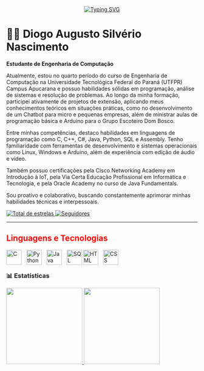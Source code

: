 <p align="center">
  <a href="https://git.io/typing-svg">
    <img src="https://readme-typing-svg.demolab.com?font=Fira+Code&pause=1000&color=F70000&center=true&width=435&lines=%E2%98%85+Welcome+to+my+profile!+%E2%98%85" alt="Typing SVG" />
  </a>
</p>

# 👨‍💻 Diogo Augusto Silvério Nascimento

**Estudante de Engenharia de Computação** 

Atualmente, estou no quarto período do curso de Engenharia de Computação na Universidade Tecnológica Federal do Paraná (UTFPR) Campus Apucarana e possuo habilidades sólidas em programação, análise de sistemas e resolução de problemas. Ao longo da minha formação, participei ativamente de projetos de extensão, aplicando meus conhecimentos teóricos em situações práticas, como no desenvolvimento de um Chatbot para micro e pequenas empresas, além de ministrar aulas de programação básica e Arduino para o Grupo Escoteiro Dom Bosco.

Entre minhas competências, destaco habilidades em linguagens de programação como C, C++, C#, Java, Python, SQL e Assembly. Tenho familiaridade com ferramentas de desenvolvimento e sistemas operacionais como Linux, Windows e Arduino, além de experiência com edição de áudio e vídeo.

Também possuo certificações pela Cisco Networking Academy em Introdução à IoT, pela Via Certa Educação Profissional em Informática e Tecnologia, e pela Oracle Academy no curso de Java Fundamentals.

Sou proativo e colaborativo, buscando constantemente aprimorar minhas habilidades técnicas e interpessoais.

<p align="left">
    <a href="https://github.com/DiogoSNs?tab=repositories&sort=stargazers">
        <img 
            alt="Total de estrelas" 
            title="Total de estrelas GitHub" 
            src="https://custom-icon-badges.demolab.com/github/stars/DiogoSNs?color=55960c&style=for-the-badge&labelColor=488207&logo=star&label=estrelas"
        />
    </a>
    <a href="https://github.com/DiogoSNs?tab=followers">
        <img 
            alt="Seguidores" 
            title="Me siga no GitHub" 
            src="https://custom-icon-badges.demolab.com/github/followers/DiogoSNs?color=236ad3&labelColor=1155ba&style=for-the-badge&logo=github&label=Seguidores&logoColor=white"
        />
    </a>
</p>

---

<h2 style="color: red;">Linguagens e Tecnologias</h1>

<!-- Linguagens de Programação -->
<img align="left" alt="C" title="C" width="40px" style="padding-right: 10px;" src="https://cdn.jsdelivr.net/gh/devicons/devicon@latest/icons/c/c-original.svg"/>
<img align="left" alt="Python" title="Python" width="40px" style="padding-right: 10px;" src="https://cdn.jsdelivr.net/gh/devicons/devicon@latest/icons/python/python-original.svg"/>
<img align="left" alt="Java" title="Java" width="40px" style="padding-right: 10px;" src="https://cdn.jsdelivr.net/gh/devicons/devicon@latest/icons/java/java-original.svg"/>
<img align="left" alt="SQL" title="SQL" width="40px" src="https://cdn.jsdelivr.net/gh/devicons/devicon/icons/mysql/mysql-original.svg" />
<img align="left" alt="HTML" title="HTML" width="40px" style="padding-right: 10px;" src="https://cdn.jsdelivr.net/gh/devicons/devicon/icons/html5/html5-original.svg"/>
<img align="left" alt="CSS" title="CSS" width="40px" style="padding-right: 10px;" src="https://cdn.jsdelivr.net/gh/devicons/devicon/icons/css3/css3-original.svg"/>

<br/><br/>


### 📊 Estatísticas

<div>
  <a href="https://github.com/DiogoSNs">
  <img loading="lazy" height="200em" src="https://github-readme-stats.vercel.app/api/top-langs/?username=DiogoSNs&layout=compact&langs_count=7&theme=moltack"/>
  <img loading="lazy" height="200em" src="https://github-readme-stats.vercel.app/api?username=DiogoSNs&show_icons=true&theme=moltack&include_all_commits=true&count_private=true"/>
</div>




